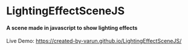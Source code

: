 # LightingEffectSceneJS
#### A scene made in javascript to show lighting effects
Live Demo: https://created-by-varun.github.io/LightingEffectSceneJS/
